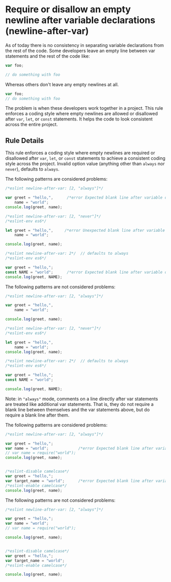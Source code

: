 # Require or disallow an empty newline after variable declarations (newline-after-var)

As of today there is no consistency in separating variable declarations from the rest of the code. Some developers leave an empty line between var statements and the rest of the code like:

```js
var foo;

// do something with foo
```

Whereas others don't leave any empty newlines at all.

```js
var foo;
// do something with foo
```

The problem is when these developers work together in a project. This rule enforces a coding style where empty newlines are allowed or disallowed after `var`, `let`, or `const` statements. It helps the code to look consistent across the entire project.

## Rule Details

This rule enforces a coding style where empty newlines are required or disallowed after `var`, `let`, or `const` statements to achieve a consistent coding style across the project.
Invalid option value (anything other than `always` nor `never`), defaults to `always`.

The following patterns are considered problems:

```js
/*eslint newline-after-var: [2, "always"]*/

var greet = "hello,",      /*error Expected blank line after variable declarations.*/
    name = "world";
console.log(greet, name);
```

```js
/*eslint newline-after-var: [2, "never"]*/
/*eslint-env es6*/

let greet = "hello,",     /*error Unexpected blank line after variable declarations.*/
    name = "world";

console.log(greet, name);
```

```js
/*eslint newline-after-var: 2*/  // defaults to always
/*eslint-env es6*/

var greet = "hello,";
const NAME = "world";      /*error Expected blank line after variable declarations.*/
console.log(greet, NAME);
```

The following patterns are not considered problems:

```js
/*eslint newline-after-var: [2, "always"]*/

var greet = "hello,",
    name = "world";

console.log(greet, name);
```

```js
/*eslint newline-after-var: [2, "never"]*/
/*eslint-env es6*/

let greet = "hello,",
    name = "world";
console.log(greet, name);
```

```js
/*eslint newline-after-var: 2*/  // defaults to always
/*eslint-env es6*/

var greet = "hello,";
const NAME = "world";

console.log(greet, NAME);
```

Note: in `"always"` mode, comments on a line directly after var statements are treated like additional var statements.
That is, they do not require a blank line between themselves and the var statements above, but do require a blank line after them.

The following patterns are considered problems:

```js
/*eslint newline-after-var: [2, "always"]*/

var greet = "hello,";
var name = "world";             /*error Expected blank line after variable declarations.*/
// var name = require("world");
console.log(greet, name);


/*eslint-disable camelcase*/
var greet = "hello,";
var target_name = "world";      /*error Expected blank line after variable declarations.*/
/*eslint-enable camelcase*/
console.log(greet, name);
```

The following patterns are not considered problems:

```js
/*eslint newline-after-var: [2, "always"]*/

var greet = "hello,";
var name = "world";
// var name = require("world");

console.log(greet, name);


/*eslint-disable camelcase*/
var greet = "hello,";
var target_name = "world";
/*eslint-enable camelcase*/

console.log(greet, name);
```
